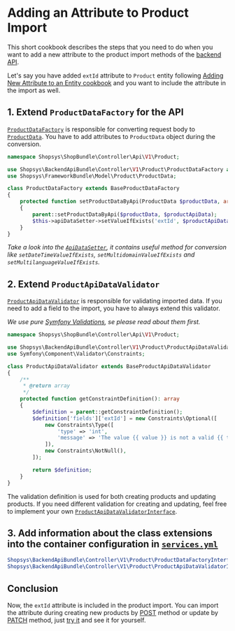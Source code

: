 # Adding an Attribute to Product Import

This short cookbook describes the steps that you need to do when you want to add a new attribute to the product import methods of the [backend API](../../backend-api/introduction-to-backend-api.md).

Let's say you have added `extId` attribute to `Product` entity following [Adding New Attribute to an Entity cookbook](../adding-new-attribute-to-an-entity.md) and you want to include the attribute in the import as well.

## 1. Extend `ProductDataFactory` for the API
[`ProductDataFactory`](https://github.com/shopsys/shopsys/blob/master/packages/backend-api/src/Controller/V1/Product/ProductDataFactory.php) is responsible for converting request body to [`ProductData`](/project-base/src/Shopsys/ShopBundle/Model/Product/ProductData.php).
You have to add attributes to `ProductData` object during the conversion.

```php
namespace Shopsys\ShopBundle\Controller\Api\V1\Product;

use Shopsys\BackendApiBundle\Controller\V1\Product\ProductDataFactory as BaseProductDataFactory;
use Shopsys\FrameworkBundle\Model\Product\ProductData;

class ProductDataFactory extends BaseProductDataFactory
{
    protected function setProductDataByApi(ProductData $productData, array $productApiData): void
    {
        parent::setProductDataByApi($productData, $productApiData);
        $this->apiDataSetter->setValueIfExists('extId', $productApiData, $productData);
    }
}
```

*Take a look into the [`ApiDataSetter`](https://github.com/shopsys/shopsys/blob/master/packages/backend-api/src/Component/DataSetter/ApiDataSetter.php), it contains useful method for conversion like `setDateTimeValueIfExists`, `setMultidomainValueIfExists` and `setMultilanguageValueIfExists`.*

## 2. Extend `ProductApiDataValidator`

[`ProductApiDataValidator`](https://github.com/shopsys/shopsys/blob/master/packages/backend-api/src/Controller/V1/Product/ProductApiDataValidator.php) is responsible for validating imported data.
If you need to add a field to the import, you have to always extend this validator.

*We use pure [Symfony Validations](https://symfony.com/doc/3.4/validation.html), se please read about them first.*

```php
namespace Shopsys\ShopBundle\Controller\Api\V1\Product;

use Shopsys\BackendApiBundle\Controller\V1\Product\ProductApiDataValidator as BaseProductApiDataValidator;
use Symfony\Component\Validator\Constraints;

class ProductApiDataValidator extends BaseProductApiDataValidator
{
    /**
     * @return array
     */
    protected function getConstraintDefinition(): array
    {
        $definition = parent::getConstraintDefinition();
        $definition['fields']['extId'] = new Constraints\Optional([
            new Constraints\Type([
                'type' => 'int',
                'message' => 'The value {{ value }} is not a valid {{ type }}.',
            ]),
            new Constraints\NotNull(),
        ]);

        return $definition;
    }
}
```

The validation definition is used for both creating products and updating products.
If you need different validation for creating and updating, feel free to implement your own [`ProductApiDataValidatorInterface`](https://github.com/shopsys/shopsys/blob/master/packages/backend-api/src/Controller/V1/Product/ProductApiDataValidatorInterface.php).

## 3. Add information about the class extensions into the container configuration in [`services.yml`](/project-base/src/Shopsys/ShopBundle/Resources/config/services.yml)
```yaml
Shopsys\BackendApiBundle\Controller\V1\Product\ProductDataFactoryInterface: '@Shopsys\ShopBundle\Controller\Api\V1\Product\ProductDataFactory'
Shopsys\BackendApiBundle\Controller\V1\Product\ProductApiDataValidatorInterface: '@Shopsys\ShopBundle\Controller\Api\V1\Product\ProductApiDataValidator'
```

## Conclusion
Now, the `extId` attribute is included in the product import.
You can import the attribute during creating new products by [POST](../../backend-api/api-methods.md#add-product) method or update by [PATCH](../../backend-api/api-methods.md#partial-product-update) method, just [try it](../../backend-api/introduction-to-backend-api.md#try-it) and see it for yourself.
